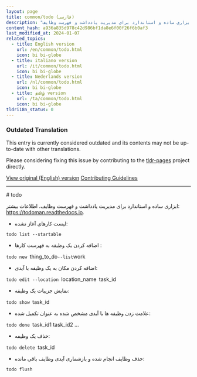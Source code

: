 ```yaml
---
layout: page
title: common/todo (فارسی)
description: "ابزاری ساده و استاندارد برای مدیریت یادداشت و فهرست وظایف."
content_hash: a936a835d978c42d986bf1da8e6f00f26f6b0af3
last_modified_at: 2024-01-07
related_topics:
  - title: English version
    url: /en/common/todo.html
    icon: bi bi-globe
  - title: italiano version
    url: /it/common/todo.html
    icon: bi bi-globe
  - title: Nederlands version
    url: /nl/common/todo.html
    icon: bi bi-globe
  - title: தமிழ் version
    url: /ta/common/todo.html
    icon: bi bi-globe
tldri18n_status: 0
---
```


### Outdated Translation
This entry is currently considered outdated and its contents may not be up-to-date with other translations.

Please considering fixing this issue by contributing to the [tldr-pages](https://github.com/tldr-pages/tldr) project directly.

<a class="btn btn-primary" href="{{ site.url }}/en/common/todo.html">View original (English) version</a>
<a class="btn" href="https://github.com/tldr-pages/tldr/blob/main/CONTRIBUTING.md">Contributing Guidelines</a>

<hr># todo

ابزاری ساده و استاندارد برای مدیریت یادداشت و فهرست وظایف.
اطلاعات بیشتر: <https://todoman.readthedocs.io>.

- لیست کارهای آغاز نشده:

`todo list --startable`

- اضافه کردن یک وظیفه به فهرست کارها :

`todo new `<span class="tldr-var badge badge-pill bg-dark-lm bg-white-dm text-white-lm text-dark-dm font-weight-bold">thing_to_do</span>` --list `<span class="tldr-var badge badge-pill bg-dark-lm bg-white-dm text-white-lm text-dark-dm font-weight-bold">work</span>

- اضافه کردن مکان به یک وظیفه با آیدی:

`todo edit --location `<span class="tldr-var badge badge-pill bg-dark-lm bg-white-dm text-white-lm text-dark-dm font-weight-bold">location_name</span>` `<span class="tldr-var badge badge-pill bg-dark-lm bg-white-dm text-white-lm text-dark-dm font-weight-bold">task_id</span>

- نمایش جزییات یک وظیفه:

`todo show `<span class="tldr-var badge badge-pill bg-dark-lm bg-white-dm text-white-lm text-dark-dm font-weight-bold">task_id</span>

- علامت زدن وظیفه ها با آیدی مشخص شده به عنوان تکمیل شده:

`todo done `<span class="tldr-var badge badge-pill bg-dark-lm bg-white-dm text-white-lm text-dark-dm font-weight-bold">task_id1 task_id2 ...</span>

- حذف یک وظیفه:

`todo delete `<span class="tldr-var badge badge-pill bg-dark-lm bg-white-dm text-white-lm text-dark-dm font-weight-bold">task_id</span>

- حذف وظایف انجام شده و بازشماری آیدی وظایف باقی مانده:

`todo flush`
